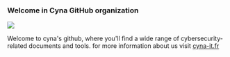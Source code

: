 ### Welcome in Cyna GitHub organization
![](https://static.wixstatic.com/media/d9da11_f0ddbd894a0c4eeba7b96fdf02a011e9~mv2.png/v1/fill/w_171,h_49,al_c,q_85,usm_0.66_1.00_0.01,enc_auto/Logo%20Cyna%20Purple%20and%20white.png)

Welcome to cyna's github, where you'll find a wide range of cybersecurity-related documents and tools.
for more information about us visit [cyna-it.fr](https://www.cyna-it.fr/)

<!--
**cybersecurity-cyna/cybersecurity-cyna** is a ✨ _special_ ✨ repository because its `README.md` (this file) appears on your GitHub profile.

Here are some ideas to get you started:

- 🔭 I’m currently working on ...
- 🌱 I’m currently learning ...
- 👯 I’m looking to collaborate on ...
- 🤔 I’m looking for help with ...
- 💬 Ask me about ...
- 📫 How to reach me: ...
- 😄 Pronouns: ...
- ⚡ Fun fact: ...
-->
